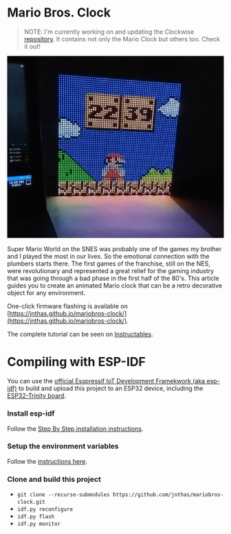 # Mario Bros. Clock

> NOTE: I'm currently working on and updating the Clockwise [repository](https://github.com/jnthas/clockwise). It contains not only the Mario Clock but others too. Check it out! 


![alt text](https://github.com/jnthas/mariobros-clock/blob/gh-pages/mario-clock.gif?raw=true)

Super Mario World on the SNES was probably one of the games my brother and I played the most in our lives. So the emotional connection with the plumbers starts there. The first games of the franchise, still on the NES, were revolutionary and represented a great relief for the gaming industry that was going through a bad phase in the first half of the 80's. This article guides you to create an animated Mario clock that can be a retro decorative object for any environment.

One-click firmware flashing is available on [https://jnthas.github.io/mariobros-clock/](https://jnthas.github.io/mariobros-clock/).

The complete tutorial can be seen on [Instructables](https://www.instructables.com/Mario-Bros-Clock/).

# Compiling with ESP-IDF
You can use the [official Esspressif IoT Development Framekwork (aka esp-idf)](https://docs.espressif.com/projects/esp-idf/en/latest/esp32/) to build and upload this project to an ESP32 device, including the [ESP32-Trinity board](https://esp32trinity.com/).

### Install esp-idf
Follow the [Step By Step installation instructions](https://docs.espressif.com/projects/esp-idf/en/stable/esp32/get-started/#installation-step-by-step).

### Setup the environment variables
Follow the [instructions here](https://docs.espressif.com/projects/esp-idf/en/stable/esp32/get-started/#step-4-set-up-the-environment-variables).

### Clone and build this project
* `git clone --recurse-submodules https://github.com/jnthas/mariobros-clock.git`
* `idf.py reconfigure`
* `idf.py flash`
* `idf.py monitor`

